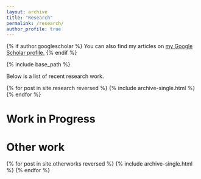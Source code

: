 ```yaml
---
layout: archive
title: "Research"
permalink: /research/
author_profile: true
---
```


{% if author.googlescholar %}
  You can also find my articles on <u><a href="{{author.googlescholar}}">my Google Scholar profile</a>.</u>
{% endif %}

{% include base_path %}

Below is a list of recent research work.


{% for post in site.research reversed %}
  {% include archive-single.html %}
{% endfor %}


Work in Progress
===


Other work
===

{% for post in site.otherworks reversed %}
  {% include archive-single.html %}
{% endfor %}